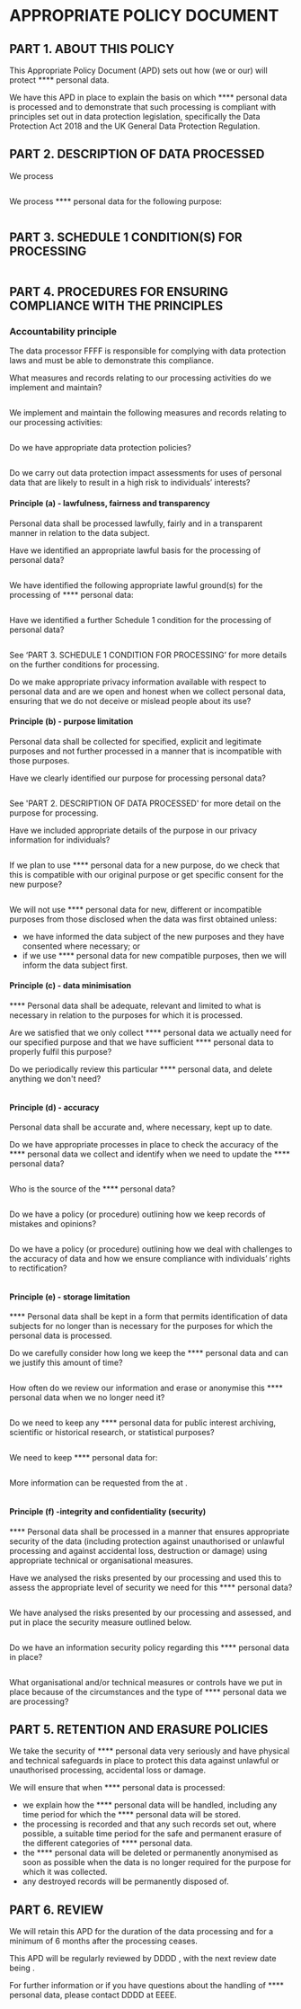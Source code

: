 # APPROPRIATE POLICY DOCUMENT

## PART 1. ABOUT THIS POLICY

This Appropriate Policy Document (APD) sets out how  (we or our) will protect **** personal data.

We have this APD in place to explain the basis on which **** personal data is processed and to demonstrate that such processing is compliant with principles set out in data protection legislation, specifically the Data Protection Act 2018 and the UK General Data Protection Regulation.

## PART 2. DESCRIPTION OF DATA PROCESSED

We process

```text

```

We process **** personal data for the following purpose:

```text

```

## PART 3. SCHEDULE 1 CONDITION(S) FOR PROCESSING

```text

```

## PART 4. PROCEDURES FOR ENSURING COMPLIANCE WITH THE PRINCIPLES

### Accountability principle

The data processor FFFF is responsible for complying with data protection laws and must be able to demonstrate this compliance.

What measures and records relating to our processing activities do we implement and maintain?

```text

```

We implement and maintain the following measures and records relating to our processing activities:

```text

```

Do we have appropriate data protection policies?

```text

```

Do we carry out data protection impact assessments for uses of personal data that are likely to result in a high risk to individuals’ interests?

#### Principle (a) - lawfulness, fairness and transparency

Personal data shall be processed lawfully, fairly and in a transparent manner in relation to the data subject.

Have we identified an appropriate lawful basis for the processing of personal data?

```text

```

We have identified the following appropriate lawful ground(s) for the processing of **** personal data:

```text

```

Have we identified a further Schedule 1 condition for the processing of personal data?

```text

```

See ‘PART 3. SCHEDULE 1 CONDITION FOR PROCESSING’ for more details on the further conditions for processing.

Do we make appropriate privacy information available with respect to personal data and are we open and honest when we collect personal data, ensuring that we do not deceive or mislead people about its use?

#### Principle (b) - purpose limitation

Personal data shall be collected for specified, explicit and legitimate purposes and not further processed in a manner that is incompatible with those purposes.

Have we clearly identified our purpose for processing personal data?

```text

```

See 'PART 2. DESCRIPTION OF DATA PROCESSED' for more detail on the purpose for processing.

Have we included appropriate details of the purpose in our privacy information for individuals?

```text

```

If we plan to use **** personal data for a new purpose, do we check that this is compatible with our original purpose or get specific consent for the new purpose?

```text

```

We will not use **** personal data for new, different or incompatible purposes from those disclosed when the data was first obtained unless:

* we have informed the data subject of the new purposes and they have consented where necessary; or
* if we use **** personal data for new compatible purposes, then we will inform the data subject first.

#### Principle (c) - data minimisation

**** Personal data shall be adequate, relevant and limited to what is necessary in relation to the purposes for which it is processed.

Are we satisfied that we only collect **** personal data we actually need for our specified purpose and that we have sufficient **** personal data to properly fulfil this purpose?

Do we periodically review this particular **** personal data, and delete anything we don't need?

```text

```

#### Principle (d) - accuracy

Personal data shall be accurate and, where necessary, kept up to date.

Do we have appropriate processes in place to check the accuracy of the **** personal data we collect and identify when we need to update the **** personal data?

```text

```

Who is the source of the **** personal data?

```text

```

Do we have a policy (or procedure) outlining how we keep records of mistakes and opinions?

```text

```

Do we have a policy (or procedure) outlining how we deal with challenges to the accuracy of data and how we ensure compliance with individuals’ rights to rectification?

```text

```

#### Principle (e) - storage limitation

**** Personal data shall be kept in a form that permits identification of data subjects for no longer than is necessary for the purposes for which the personal data is processed.

Do we carefully consider how long we keep the **** personal data and can we justify this amount of time?

```text

```

How often do we review our information and erase or anonymise this **** personal data when we no longer need it?

```text

```

Do we need to keep any **** personal data for public interest archiving, scientific or historical research, or statistical purposes?

```text

```

We need to keep **** personal data for:

```text

```

More information can be requested from the at .

```text

```

#### Principle (f) -integrity and confidentiality (security)

**** Personal data shall be processed in a manner that ensures appropriate security of the data (including protection against unauthorised or unlawful processing and against accidental loss, destruction or damage) using appropriate technical or organisational measures.

Have we analysed the risks presented by our processing and used this to assess the appropriate level of security we need for this **** personal data?

```text

```

We have analysed the risks presented by our processing and assessed, and put in place the security measure outlined below.

```text

```

Do we have an information security policy regarding this **** personal data in place?

```text

```

What organisational and/or technical measures or controls have we put in place because of the circumstances and the type of **** personal data we are processing?

## PART 5. RETENTION AND ERASURE POLICIES

We take the security of **** personal data very seriously and have physical and technical safeguards in place to protect this data against unlawful or unauthorised processing, accidental loss or damage.

We will ensure that when **** personal data is processed:

* we explain how the **** personal data will be handled, including any time period for which the **** personal data will be stored.
* the processing is recorded and that any such records set out, where possible, a suitable time period for the safe and permanent erasure of the different categories of **** personal data.
* the **** personal data will be deleted or permanently anonymised as soon as possible when the data is no longer required for the purpose for which it was collected.
* any destroyed records will be permanently disposed of.

## PART 6. REVIEW

We will retain this APD for the duration of the data processing and for a minimum of 6 months after the processing ceases.

This APD will be regularly reviewed by DDDD , with the next review date being .

For further information or if you have questions about the handling of **** personal data, please contact DDDD  at EEEE.
